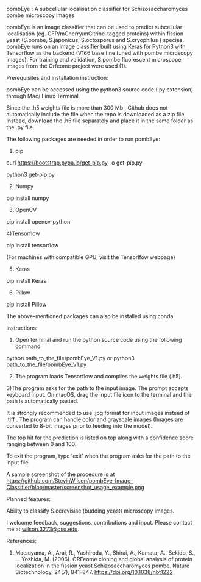 pombEye : A subcellular localisation classifier for Schizosaccharomyces pombe microscopy images

pombEye is an image classifier that can be used to predict subcellular localisation (eg. GFP/mCherry/mCitrine-tagged proteins) within fission yeast (S.pombe, S.japonicus, S.octosporus and S.cryophilus ) species. pombEye runs on an image classifier built using Keras for Python3 with Tensorflow as the backend (V166 base fine tuned with pombe microscopy images). For training and validation, S.pombe fluorescent microscope images from the Orfeome project were used (1).

Prerequisites and installation instruction:

pombEye can be accessed using the python3 source code (.py extension) through Mac/ Linux Terminal.

Since the .h5 weights file is more than 300 Mb , Github does not automatically include the file when the repo is downloaded as a zip file. Instead, download the .h5 file separately and place it in the same folder as the .py file.


The following packages are needed in order to run pombEye:
1) pip

curl https://bootstrap.pypa.io/get-pip.py -o get-pip.py

python3 get-pip.py


2) Numpy

pip install numpy


3) OpenCV

pip install opencv-python


4)Tensorflow

pip install tensorflow 

(For machines with compatible GPU, visit the Tensorlfow webpage)


5) Keras

pip install Keras

6) Pillow

pip install Pillow


The above-mentioned packages can also be installed using conda.

Instructions:

1) Open terminal and run the python source code using the following command

python path_to_the_file/pombEye_V1.py
or
python3 path_to_the_file/pombEye_V1.py

2) The program loads Tensorflow and compiles the weights file (.h5).

3)The program asks for the path to the input image. The prompt accepts keyboard input. On macOS, drag the input file icon to the terminal and the path is automatically pasted.

It is strongly recommended to use .jpg format for input images instead of .tiff . The program can handle color and grayscale images (Images are converted to 8-bit images prior to feeding into the model).

The top hit for the prediction is listed on top along with a confidence score ranging between 0 and 100.

To exit the program, type 'exit' when the program asks for the path to the input file.

A sample screenshot of the procedure is at https://github.com/StevinWilson/pombEye-Image-Classifier/blob/master/screenshot_usage_example.png

Planned features:

Ability to classify S.cerevisiae (budding yeast) microscopy images.



I welcome feedback, suggestions, contributions and input. Please contact me at wilson.3273@osu.edu.



References:
1) Matsuyama, A., Arai, R., Yashiroda, Y., Shirai, A., Kamata, A., Sekido, S., … Yoshida, M. (2006). ORFeome cloning and global analysis of protein localization in the fission yeast Schizosaccharomyces pombe. Nature Biotechnology, 24(7), 841–847. https://doi.org/10.1038/nbt1222
